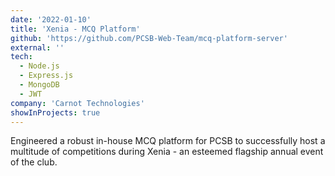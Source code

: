 ```yaml
---
date: '2022-01-10'
title: 'Xenia - MCQ Platform'
github: 'https://github.com/PCSB-Web-Team/mcq-platform-server'
external: ''
tech:
  - Node.js
  - Express.js
  - MongoDB
  - JWT
company: 'Carnot Technologies'
showInProjects: true
---
```


Engineered a robust in-house MCQ platform for PCSB to successfully host a multitude of competitions during Xenia - an esteemed flagship annual event of the club.